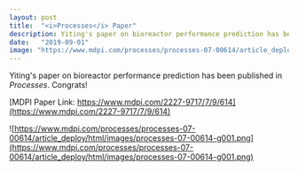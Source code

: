 ```yaml
---
layout: post
title:  "<i>Processes</i> Paper"
description: Yiting's paper on bioreactor performance prediction has been published in Processes.
date:   "2019-09-01"
image: "https://www.mdpi.com/processes/processes-07-00614/article_deploy/html/images/processes-07-00614-g001.png"
---
```


Yiting's paper on bioreactor performance prediction has been published in <i>Processes</i>. Congrats!

[MDPI Paper Link: https://www.mdpi.com/2227-9717/7/9/614](https://www.mdpi.com/2227-9717/7/9/614)

![https://www.mdpi.com/processes/processes-07-00614/article_deploy/html/images/processes-07-00614-g001.png](https://www.mdpi.com/processes/processes-07-00614/article_deploy/html/images/processes-07-00614-g001.png)